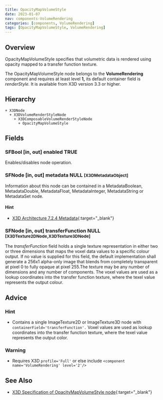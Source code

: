 ```yaml
---
title: OpacityMapVolumeStyle
date: 2023-01-07
nav: components-VolumeRendering
categories: [components, VolumeRendering]
tags: [OpacityMapVolumeStyle, VolumeRendering]
---
```

<style>
.post h3 {
  word-spacing: 0.2em;
}
</style>

## Overview

OpacityMapVolumeStyle specifies that volumetric data is rendered using opacity mapped to a transfer function texture.

The OpacityMapVolumeStyle node belongs to the **VolumeRendering** component and requires at least level **1,** its default container field is *renderStyle.* It is available from X3D version 3.3 or higher.

## Hierarchy

```
+ X3DNode
  + X3DVolumeRenderStyleNode
    + X3DComposableVolumeRenderStyleNode
      + OpacityMapVolumeStyle
```

## Fields

### SFBool [in, out] **enabled** TRUE

Enables/disables node operation.

### SFNode [in, out] **metadata** NULL <small>[X3DMetadataObject]</small>

Information about this node can be contained in a MetadataBoolean, MetadataDouble, MetadataFloat, MetadataInteger, MetadataString or MetadataSet node.

#### Hint

- [X3D Architecture 7.2.4 Metadata](https://www.web3d.org/specifications/X3Dv4Draft/ISO-IEC19775-1v4-IS.proof//Part01/components/core.html#Metadata){:target="_blank"}

### SFNode [in, out] **transferFunction** NULL <small>[X3DTexture2DNode,X3DTexture3DNode]</small>

The *transferFunction* field holds a single texture representation in either two or three dimensions that maps the voxel data values to a specific colour output. If no value is supplied for this field, the default implementation shall generate a 256x1 alpha-only image that blends from completely transparent at pixel 0 to fully opaque at pixel 255.The texture may be any number of dimensions and any number of components. The voxel values are used as a lookup coordinates into the transfer function texture, where the texel value represents the output colour.

## Advice

### Hint

- Contains a single ImageTexture2D or ImageTexture3D node with `containerField='transferFunction'.` Voxel values are used as lookup coordinates into the transfer function texture, where the texel value represents the output color.

### Warning

- Requires X3D `profile='Full'` or else include `<component name='VolumeRendering' level='2'/>`

## See Also

- [X3D Specification of OpacityMapVolumeStyle node](https://www.web3d.org/documents/specifications/19775-1/V4.0/Part01/components/volume.html#OpacityMapVolumeStyle){:target="_blank"}
